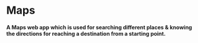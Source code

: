 # Maps

#### A Maps web app which is used for searching different places & knowing the directions for reaching a destination from a starting point.


